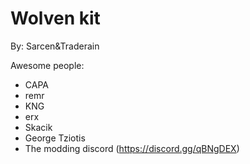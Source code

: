 # Wolven kit
By: Sarcen&Traderain

Awesome people:
- CAPA
- remr
- KNG
- erx
- Skacik
- George Tziotis
- The modding discord (https://discord.gg/qBNgDEX)
